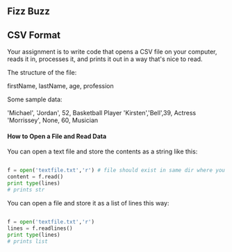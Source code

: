 ## Fizz Buzz

## CSV Format

Your assignment is to write code that opens a CSV file on your computer, reads it in, processes it, and prints it out in a way that's nice to read.

The structure of the file:

firstName, lastName, age, profession

Some sample data:

'Michael', 'Jordan', 52, Basketball Player
'Kirsten','Bell',39, Actress
'Morrissey', None, 60, Musician

#### How to Open a File and Read Data

You can open a text file and store the contents as a string like this:

````python

f = open('textfile.txt','r') # file should exist in same dir where you're calling your script
content = f.read()
print type(lines)
# prints str
````

You can open a file and store it as a list of lines this way:

````python

f = open('textfile.txt','r')
lines = f.readlines()
print type(lines)
# prints list
````



## 

